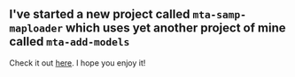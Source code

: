 ## I've started a new project called `mta-samp-maploader` which uses yet another project of mine called `mta-add-models`

Check it out [here](https://github.com/Fernando-A-Rocha/mta-samp-maploader). I hope you enjoy it!